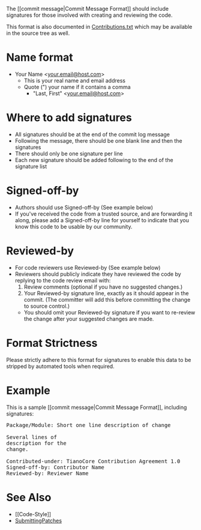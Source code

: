 The [[commit message|Commit Message Format]] should include signatures for those involved with creating and reviewing the code.

This format is also documented in [Contributions.txt](https://github.com/tianocore/edk2/raw/master/Contributions.txt) which may be available in the source tree as well.

# Name format

* Your Name &lt;your.email@host.com&gt;
  - This is your real name and email address
  - Quote (") your name if it contains a comma
    * "Last, First" &lt;your.email@host.com&gt;

# Where to add signatures

* All signatures should be at the end of the commit log message
* Following the message, there should be one blank line and then the signatures
* There should only be one signature per line
* Each new signature should be added following to the end of the signature list

# Signed-off-by

* Authors should use Signed-off-by (See example below)
* If you've received the code from a trusted source, and are forwarding it along, please add a Signed-off-by line for yourself to indicate that you know this code to be usable by our community.

# Reviewed-by

* For code reviewers use Reviewed-by (See example below)
* Reviewers should publicly indicate they have reviewed the code by replying to the code review email with:
  1. Review comments (optional if you have no suggested changes.)
  2. Your Reviewed-by signature line, exactly as it should appear in the commit.  (The committer will add this before committing the change to source control.)
    * You should omit your Reviewed-by signature if you want to re-review the change after your suggested changes are made.

# Format Strictness

Please strictly adhere to this format for signatures to enable this
data to be stripped by automated tools when required.

# Example

This is a sample [[commit message|Commit Message Format]], including signatures:
<pre>
Package/Module: Short one line description of change

Several lines of
description for the
change.

Contributed-under: TianoCore Contribution Agreement 1.0
Signed-off-by: Contributor Name <contributor@email.server>
Reviewed-by: Reviewer Name <reviewer@reviewer-email.server>
</pre>

# See Also

* [[Code-Style]]
* [SubmittingPatches](http://git.kernel.org/cgit/linux/kernel/git/torvalds/linux.git/tree/Documentation/SubmittingPatches?id=f6f94e2ab1b33f0082ac22d71f66385a60d8157f#n297)
